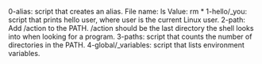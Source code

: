 0-alias:   script that creates an alias. File name: ls Value: rm *
1-hello/_you: script that prints hello user, where user is the current Linux user.
2-path: Add /action to the PATH. /action should be the last directory the shell looks into when looking for a program.
3-paths: script that counts the number of directories in the PATH.
4-global/_variables: script that lists environment variables.

